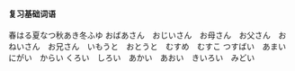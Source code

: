 #### 复习基础词语
春はる夏なつ秋あき冬ふゆ
おばあさん　おじいさん　お母さん　お父さん　おねいさん　お兄さん　いもうと　おとうと　むすめ　むすこ
つすばい　あまい　にがい　からい
くろい　しろい　あかい　あおい　きいろい　みどい